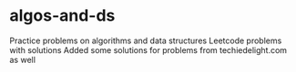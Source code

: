 # algos-and-ds
Practice problems on algorithms and data structures
Leetcode problems with solutions
Added some solutions for problems from techiedelight.com as well
